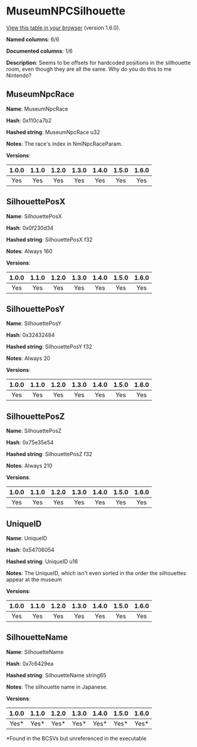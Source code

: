 # MuseumNPCSilhouette
[View this table in your browser](MuseumNPCSilhouette-value.md) (version 1.6.0).

**Named columns**: 6/6

**Documented columns**: 1/6

**Description**: Seems to be offsets for hardcoded positions in the sillhouette room, even though they are all the same. Why do you do this to me Nintendo?
## MuseumNpcRace

**Name**: MuseumNpcRace

**Hash**: 0x110ca7b2

**Hashed string**: MuseumNpcRace u32

**Notes**: The race's index in NmlNpcRaceParam.

**Versions**: 

 | 1.0.0 | 1.1.0 | 1.2.0 | 1.3.0 | 1.4.0 | 1.5.0 | 1.6.0
|:--:|:--:|:--:|:--:|:--:|:--:|:--:|
| Yes | Yes | Yes | Yes | Yes | Yes | Yes| 


## SilhouettePosX

**Name**: SilhouettePosX

**Hash**: 0x0f230d34

**Hashed string**: SilhouettePosX f32

**Notes**: Always 160

**Versions**: 

 | 1.0.0 | 1.1.0 | 1.2.0 | 1.3.0 | 1.4.0 | 1.5.0 | 1.6.0
|:--:|:--:|:--:|:--:|:--:|:--:|:--:|
| Yes | Yes | Yes | Yes | Yes | Yes | Yes| 


## SilhouettePosY

**Name**: SilhouettePosY

**Hash**: 0x32432484

**Hashed string**: SilhouettePosY f32

**Notes**: Always 20

**Versions**: 

 | 1.0.0 | 1.1.0 | 1.2.0 | 1.3.0 | 1.4.0 | 1.5.0 | 1.6.0
|:--:|:--:|:--:|:--:|:--:|:--:|:--:|
| Yes | Yes | Yes | Yes | Yes | Yes | Yes| 


## SilhouettePosZ

**Name**: SilhouettePosZ

**Hash**: 0x75e35e54

**Hashed string**: SilhouettePosZ f32

**Notes**: Always 210

**Versions**: 

 | 1.0.0 | 1.1.0 | 1.2.0 | 1.3.0 | 1.4.0 | 1.5.0 | 1.6.0
|:--:|:--:|:--:|:--:|:--:|:--:|:--:|
| Yes | Yes | Yes | Yes | Yes | Yes | Yes| 


## UniqueID

**Name**: UniqueID

**Hash**: 0x54706054

**Hashed string**: UniqueID u16

**Notes**: The UniqueID, which isn't even sorted in the order the silhouettes appear at the museum

**Versions**: 

 | 1.0.0 | 1.1.0 | 1.2.0 | 1.3.0 | 1.4.0 | 1.5.0 | 1.6.0
|:--:|:--:|:--:|:--:|:--:|:--:|:--:|
| Yes | Yes | Yes | Yes | Yes | Yes | Yes| 


## SilhouetteName

**Name**: SilhouetteName

**Hash**: 0x7c6429ea

**Hashed string**: SilhouetteName string65

**Notes**: The silhouette name in Japanese.

**Versions**: 

 | 1.0.0 | 1.1.0 | 1.2.0 | 1.3.0 | 1.4.0 | 1.5.0 | 1.6.0
|:--:|:--:|:--:|:--:|:--:|:--:|:--:|
| Yes* | Yes* | Yes* | Yes* | Yes* | Yes* | Yes*| 

*Found in the BCSVs but unreferenced in the executable

